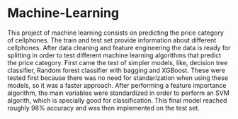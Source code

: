 # Machine-Learning

This project of machine learning consists on predicting the price category of cellphones. The train and test set provide information about different cellphones. After data cleaning and feature engineering the data is ready for splitting in order to test different machine learning algorithms that predict the price category. First came the test of simpler models, like, decision tree classifier, Random forest classifier with bagging and XGBoost. These were tested first because there was no need for standarization when using these models, so it was a faster approach. After performing a feature importance algorithm, the main variables were standardized in order to perform an SVM algorith, which is specially good for classification. This final model reached roughly 98% accuracy and was then implemented on the test set. 
